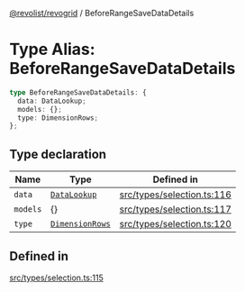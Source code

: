 [@revolist/revogrid](README.md) / BeforeRangeSaveDataDetails

# Type Alias: BeforeRangeSaveDataDetails

```ts
type BeforeRangeSaveDataDetails: {
  data: DataLookup;
  models: {};
  type: DimensionRows;
};
```

## Type declaration

| Name | Type | Defined in |
| ------ | ------ | ------ |
| `data` | [`DataLookup`](TypeAlias.DataLookup.md) | [src/types/selection.ts:116](https://github.com/revolist/revogrid/blob/aad859c5867a15f34f8919817adea85dcff4ee63/src/types/selection.ts#L116) |
| `models` | \{\} | [src/types/selection.ts:117](https://github.com/revolist/revogrid/blob/aad859c5867a15f34f8919817adea85dcff4ee63/src/types/selection.ts#L117) |
| `type` | [`DimensionRows`](TypeAlias.DimensionRows.md) | [src/types/selection.ts:120](https://github.com/revolist/revogrid/blob/aad859c5867a15f34f8919817adea85dcff4ee63/src/types/selection.ts#L120) |

## Defined in

[src/types/selection.ts:115](https://github.com/revolist/revogrid/blob/aad859c5867a15f34f8919817adea85dcff4ee63/src/types/selection.ts#L115)
